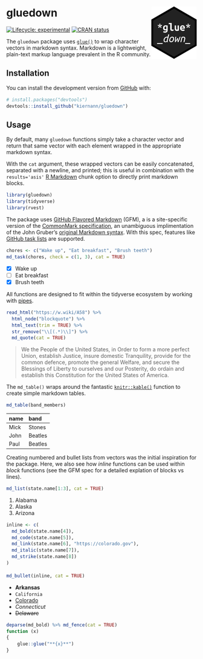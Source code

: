 
<!-- README.md is generated from README.Rmd. Please edit that file -->

# gluedown <img src="man/figures/logo.png" align="right" width="120" />

<!-- badges: start -->

[![Lifecycle:
experimental](https://img.shields.io/badge/lifecycle-experimental-orange.svg)](https://www.tidyverse.org/lifecycle/#experimental)
[![CRAN
status](https://www.r-pkg.org/badges/version/gluedown)](https://CRAN.R-project.org/package=gluedown)
<!-- badges: end -->

The `gluedown` package uses
[`glue()`](https://github.com/tidyverse/glue) to wrap character vectors
in markdown syntax. Markdown is a lightweight, plain-text markup
language prevalent in the R community.

## Installation

You can install the development version from
[GitHub](https://github.com/) with:

``` r
# install.packages("devtools")
devtools::install_github("kiernann/gluedown")
```

## Usage

By default, many `gluedown` functions simply take a character vector and
return that same vector with each element wrapped in the appropriate
markdown syntax.

With the `cat` argument, these wrapped vectors can be easily
concatenated, separated with a newline, and printed; this is useful in
combination with the `results='asis'` [R
Markdown](https://github.com/rstudio/rmarkdown) chunk option to directly
print markdown blocks.

``` r
library(gluedown)
library(tidyverse)
library(rvest)
```

The package uses [GitHub Flavored
Markdown](https://github.github.com/gfm/) (GFM), a is a site-specific
version of the [CommonMark specification](https://spec.commonmark.org/),
an unambiguous implimentation of the John Gruber’s [original Markdown
syntax](https://daringfireball.net/projects/markdown/). With this spec,
features like [GitHub task
lists](https://help.github.com/en/articles/about-task-lists) are
supported.

``` r
chores <- c("Wake up", "Eat breakfast", "Brush teeth")
md_task(chores, check = c(1, 3), cat = TRUE)
```

  - [x] Wake up
  - [ ] Eat breakfast
  - [x] Brush teeth

All functions are designed to fit within the tidyverse ecosystem by
working with
[pipes](https://magrittr.tidyverse.org/reference/pipe.html).

``` r
read_html("https://w.wiki/A58") %>% 
  html_node("blockquote") %>% 
  html_text(trim = TRUE) %>% 
  str_remove("\\[(.*)\\]") %>% 
  md_quote(cat = TRUE)
```

> We the People of the United States, in Order to form a more perfect
> Union, establish Justice, insure domestic Tranquility, provide for the
> common defence, promote the general Welfare, and secure the Blessings
> of Liberty to ourselves and our Posterity, do ordain and establish
> this Constitution for the United States of America.

The `md_table()` wraps around the fantastic
[`knitr::kable()`](https://github.com/yihui/knitr/blob/master/R/table.R)
function to create simple markdown tables.

``` r
md_table(band_members)
```

| name | band    |
| :--- | :------ |
| Mick | Stones  |
| John | Beatles |
| Paul | Beatles |

Creating numbered and bullet lists from vectors was the initial
inspiration for the package. Here, we also see how *inline* functions
can be used within *block* functions (see the GFM spec for a detailed
explation of blocks vs lines).

``` r
md_list(state.name[1:3], cat = TRUE)
```

1.  Alabama
2.  Alaska
3.  Arizona

<!-- end list -->

``` r
inline <- c(
  md_bold(state.name[4]),
  md_code(state.name[5]),
  md_link(state.name[6], "https://colorado.gov"),
  md_italic(state.name[7]),
  md_strike(state.name[8])
)

md_bullet(inline, cat = TRUE)
```

  - **Arkansas**
  - `California`
  - [Colorado](https://colorado.gov)
  - *Connecticut*
  - ~~Delaware~~

<!-- end list -->

``` r
deparse(md_bold) %>% md_fence(cat = TRUE)
function (x) 
{
    glue::glue("**{x}**")
}
```
